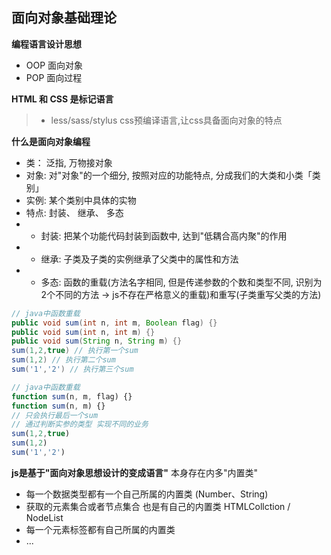 ## 面向对象基础理论
**编程语言设计思想**
 * OOP 面向对象
 * POP 面向过程


**HTML 和 CSS 是标记语言**
   > + less/sass/stylus   css预编译语言,让css具备面向对象的特点



**什么是面向对象编程**
* 类： 泛指, 万物接对象 
* 对象: 对"对象"的一个细分, 按照对应的功能特点, 分成我们的大类和小类「类别」
* 实例: 某个类别中具体的实物
* 特点: 封装、 继承、 多态
* * 封装: 把某个功能代码封装到函数中, 达到"低耦合高内聚"的作用
* * 继承: 子类及子类的实例继承了父类中的属性和方法
* * 多态: 函数的重载(方法名字相同, 但是传递参数的个数和类型不同, 识别为2个不同的方法 -> js不存在严格意义的重载)和重写(子类重写父类的方法)
```java
// java中函数重载
public void sum(int n, int m, Boolean flag) {}
public void sum(int n, int m) {}
public void sum(String n, String m) {}
sum(1,2,true) // 执行第一个sum
sum(1,2) // 执行第二个sum
sum('1','2') // 执行第三个sum
```

```javascript
// java中函数重载
function sum(n, m, flag) {}
function sum(n, m) {}
// 只会执行最后一个sum
// 通过判断实参的类型 实现不同的业务
sum(1,2,true)
sum(1,2)
sum('1','2')
```

**js是基于"面向对象思想设计的变成语言"**
本身存在内多"内置类"
 * 每一个数据类型都有一个自己所属的内置类 (Number、String)
 * 获取的元素集合或者节点集合 也是有自己的内置类 HTMLCollction / NodeList
 * 每一个元素标签都有自己所属的内置类
 * ...

